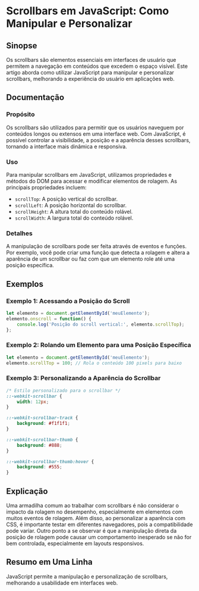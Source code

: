 <!--
Meta Description: # Scrollbars em JavaScript: Como Manipular e Personalizar ## Sinopse Os scrollbars são elementos essenciais em interfaces de usuário que permitem a na...
Meta Keywords: scrollbars, scrollbar, posição, javascript, para
-->

# Scrollbars em JavaScript: Como Manipular e Personalizar

## Sinopse
Os scrollbars são elementos essenciais em interfaces de usuário que permitem a navegação em conteúdos que excedem o espaço visível. Este artigo aborda como utilizar JavaScript para manipular e personalizar scrollbars, melhorando a experiência do usuário em aplicações web.

## Documentação
### Propósito
Os scrollbars são utilizados para permitir que os usuários naveguem por conteúdos longos ou extensos em uma interface web. Com JavaScript, é possível controlar a visibilidade, a posição e a aparência desses scrollbars, tornando a interface mais dinâmica e responsiva.

### Uso
Para manipular scrollbars em JavaScript, utilizamos propriedades e métodos do DOM para acessar e modificar elementos de rolagem. As principais propriedades incluem:
- `scrollTop`: A posição vertical do scrollbar.
- `scrollLeft`: A posição horizontal do scrollbar.
- `scrollHeight`: A altura total do conteúdo rolável.
- `scrollWidth`: A largura total do conteúdo rolável.

### Detalhes
A manipulação de scrollbars pode ser feita através de eventos e funções. Por exemplo, você pode criar uma função que detecta a rolagem e altera a aparência de um scrollbar ou faz com que um elemento role até uma posição específica.

## Exemplos

### Exemplo 1: Acessando a Posição do Scroll
```javascript
let elemento = document.getElementById('meuElemento');
elemento.onscroll = function() {
    console.log('Posição do scroll vertical:', elemento.scrollTop);
};
```

### Exemplo 2: Rolando um Elemento para uma Posição Específica
```javascript
let elemento = document.getElementById('meuElemento');
elemento.scrollTop = 100; // Rola o conteúdo 100 pixels para baixo
```

### Exemplo 3: Personalizando a Aparência do Scrollbar
```css
/* Estilo personalizado para o scrollbar */
::-webkit-scrollbar {
    width: 12px;
}

::-webkit-scrollbar-track {
    background: #f1f1f1;
}

::-webkit-scrollbar-thumb {
    background: #888;
}

::-webkit-scrollbar-thumb:hover {
    background: #555;
}
```

## Explicação
Uma armadilha comum ao trabalhar com scrollbars é não considerar o impacto da rolagem no desempenho, especialmente em elementos com muitos eventos de rolagem. Além disso, ao personalizar a aparência com CSS, é importante testar em diferentes navegadores, pois a compatibilidade pode variar. Outro ponto a se observar é que a manipulação direta da posição de rolagem pode causar um comportamento inesperado se não for bem controlada, especialmente em layouts responsivos.

## Resumo em Uma Linha
JavaScript permite a manipulação e personalização de scrollbars, melhorando a usabilidade em interfaces web.